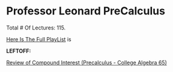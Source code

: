 # Professor Leonard PreCalculus

Total # Of Lectures: 115.

[Here Is The Full PlayList](https://www.youtube.com/playlist?list=PLDesaqWTN6ESsmwELdrzhcGiRhk5DjwLP)
is

**LEFTOFF:**

[Review of Compound Interest (Precalculus - College Algebra 65)](https://www.youtube.com/watch?v=N1k25doMFww)
